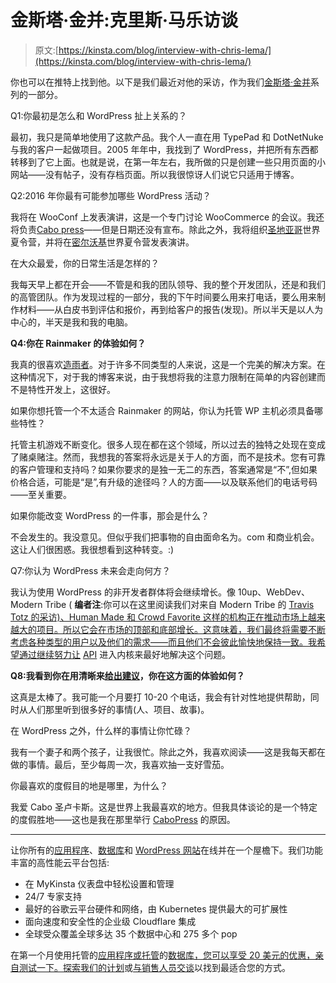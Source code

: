 # 金斯塔·金并:克里斯·马乐访谈

> 原文:[https://kinsta.com/blog/interview-with-chris-lema/](https://kinsta.com/blog/interview-with-chris-lema/)

你也可以在推特上找到他。以下是我们最近对他的采访，作为我们[金斯塔·金并](https://kinsta.com/?post_type=post&s=kingpin)系列的一部分。

Q1:你最初是怎么和 WordPress 扯上关系的？

最初，我只是简单地使用了这款产品。我个人一直在用 TypePad 和 DotNetNuke 与我的客户一起做项目。2005 年年中，我找到了 WordPress，并把所有东西都转移到了它上面。也就是说，在第一年左右，我所做的只是创建一些只用页面的小网站——没有帖子，没有存档页面。所以我很惊讶人们说它只适用于博客。

Q2:2016 年你最有可能参加哪些 WordPress 活动？

我将在 WooConf 上发表演讲，这是一个专门讨论 WooCommerce 的会议。我还将负责[Cabo press](http://cabopress.com/)——但是日期还没有宣布。除此之外，我将组织[圣地亚哥](https://sandiego.wordcamp.org)世界夏令营，并将在[密尔沃基](https://milwaukee.wordcamp.org)世界夏令营发表演讲。

在大众最爱，你的日常生活是怎样的？

我每天早上都在开会——不管是和我的团队领导、我的整个开发团队，还是和我们的高管团队。作为发现过程的一部分，我的下午时间要么用来打电话，要么用来制作材料——从白皮书到评估和报价，再到给客户的报告(发现)。所以半天是以人为中心的，半天是我和我的电脑。

**Q4:你在 Rainmaker 的体验如何？**

我真的很喜欢[造雨者](http://chrislema.com/newrainmaker)。对于许多不同类型的人来说，这是一个完美的解决方案。在这种情况下，对于我的博客来说，由于我想将我的注意力限制在简单的内容创建而不是特性开发上，这很好。

如果你想托管一个不太适合 Rainmaker 的网站，你认为托管 WP 主机必须具备哪些特性？

托管主机游戏不断变化。很多人现在都在这个领域，所以过去的独特之处现在变成了赌桌赌注。然而，我想我的答案将永远是关于人的方面，而不是技术。您有可靠的客户管理和支持吗？如果你要求的是独一无二的东西，答案通常是“不”,但如果价格合适，可能是“是”,有升级的途径吗？人的方面——以及联系他们的电话号码——至关重要。

如果你能改变 WordPress 的一件事，那会是什么？

不会发生的。我没意见。但似乎我们把事物的自由面命名为。com 和商业机会。这让人们很困惑。我很想看到这种转变。:)

Q7:你认为 WordPress 未来会走向何方？

我认为使用 WordPress 的非开发者群体将会继续增长。像 10up、WebDev、Modern Tribe ( **编者注**:你可以在这里阅读我们对来自 Modern Tribe 的 [Travis Totz 的采访)、Human Made 和 Crowd Favorite 这样的机构正在推动市场上越来越大的项目。所以它会在市场的顶部和底部增长。这意味着，我们最终将需要不断考虑各种类型的用户以及他们的需求——而且他们不会彼此愉快地保持一致。我希望通过继续努力让](https://kinsta.com/blog/interview-with-travis-totz-from-modern-tribe/) [API](https://kinsta.com/blog/wordpress-rest-api/) 进入内核来最好地解决这个问题。

**Q8:我看到你在用清晰来[给出建议](https://clarity.fm/chrislema/)，你在这方面的体验如何？**

这真是太棒了。我可能一个月要打 10-20 个电话，我会有针对性地提供帮助，同时从人们那里听到很多好的事情(人、项目、故事)。

在 WordPress 之外，什么样的事情让你忙碌？

我有一个妻子和两个孩子，让我很忙。除此之外，我喜欢阅读——这是我每天都在做的事情。最后，至少每周一次，我喜欢抽一支好雪茄。

你最喜欢的度假目的地是哪里，为什么？

我爱 Cabo 圣卢卡斯。这是世界上我最喜欢的地方。但我具体谈论的是一个特定的度假胜地——这也是我在那里举行 [CaboPress](http://cabopress.com) 的原因。

* * *

让你所有的[应用程序](https://kinsta.com/application-hosting/)、[数据库](https://kinsta.com/database-hosting/)和 [WordPress 网站](https://kinsta.com/wordpress-hosting/)在线并在一个屋檐下。我们功能丰富的高性能云平台包括:

*   在 MyKinsta 仪表盘中轻松设置和管理
*   24/7 专家支持
*   最好的谷歌云平台硬件和网络，由 Kubernetes 提供最大的可扩展性
*   面向速度和安全性的企业级 Cloudflare 集成
*   全球受众覆盖全球多达 35 个数据中心和 275 多个 pop

在第一个月使用托管的[应用程序或托管](https://kinsta.com/application-hosting/)的[数据库，您可以享受 20 美元的优惠，亲自测试一下。探索我们的](https://kinsta.com/database-hosting/)[计划](https://kinsta.com/plans/)或[与销售人员交谈](https://kinsta.com/contact-us/)以找到最适合您的方式。